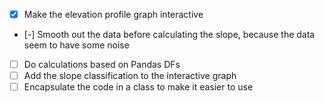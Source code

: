 - [x] Make the elevation profile graph interactive
- [-] Smooth out the data before calculating the slope, because the data seem to have some noise
- [ ] Do calculations based on Pandas DFs
- [ ] Add the slope classification to the interactive graph
- [ ] Encapsulate the code in a class to make it easier to use